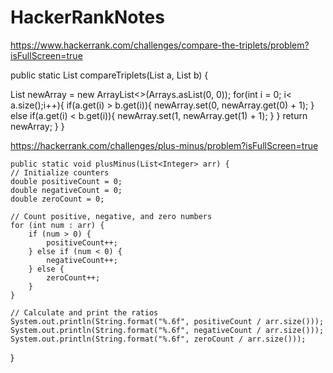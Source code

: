 # HackerRankNotes
https://www.hackerrank.com/challenges/compare-the-triplets/problem?isFullScreen=true

 public static List<Integer> compareTriplets(List<Integer> a, List<Integer> b) { 
        
List<Integer> newArray = new ArrayList<>(Arrays.asList(0, 0));
      for(int i = 0; i< a.size();i++){
          if(a.get(i) > b.get(i)){
    newArray.set(0, newArray.get(0) + 1);
} else if(a.get(i) < b.get(i)){
    newArray.set(1, newArray.get(1) + 1); 
}      }
        return newArray;
        }
}



https://hackerrank.com/challenges/plus-minus/problem?isFullScreen=true
    
    public static void plusMinus(List<Integer> arr) {
    // Initialize counters
    double positiveCount = 0;
    double negativeCount = 0;
    double zeroCount = 0;
    
    // Count positive, negative, and zero numbers
    for (int num : arr) {
        if (num > 0) {
            positiveCount++;
        } else if (num < 0) {
            negativeCount++;
        } else {
            zeroCount++;
        }
    }
    
    // Calculate and print the ratios
    System.out.println(String.format("%.6f", positiveCount / arr.size()));
    System.out.println(String.format("%.6f", negativeCount / arr.size()));
    System.out.println(String.format("%.6f", zeroCount / arr.size()));
}
